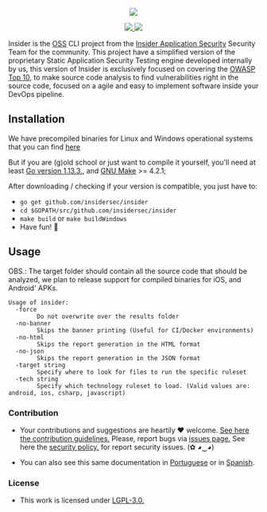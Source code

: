 <p align="center">
  <img src="https://insidersec.io/wp-content/uploads/2020/03/insider-novo-logo.png">
  <p align="center">
    <a href="https://github.com/insidersec/insider/blob/master/LICENSE.md">
      <img src="https://img.shields.io/badge/license-LGPL-blue.svg">
    </a>
    <a href="https://github.com/insidersec/insider/releases">
      <img src="https://img.shields.io/badge/version-0.9-blue.svg">
    </a>
  </p>
</p>

Insider is the [OSS](https://opensource.org/) CLI project from the [Insider Application Security](https://insidersec.io) Security Team for the community.
This project have a simplified version of the proprietary Static Application Security Testing engine developed internally by us, this version of Insider is exclusively focused on covering the [OWASP Top 10](https://owasp.org/www-project-top-ten/), to make source code analysis to find vulnerabilities right in the source code, focused on a agile and easy to implement software inside your DevOps pipeline.

## Installation

We have precompiled binaries for Linux and Windows operational systems that you can find [here](https://github.com/insidersec/insider/releases)

But if you are (g)old school or just want to compile it yourself, you'll need at least [Go version 1.13.3.](https://golang.org/dl/), and [GNU Make](https://www.gnu.org/software/make/) >= 4.2.1;

After downloading / checking if your version is compatible, you just have to:

* `go get github.com/insidersec/insider`
* `cd $GOPATH/src/github.com/insidersec/insider`
* `make build` or `make buildWindows`
* Have fun! :rocket:

## Usage

OBS.: The target folder should contain all the source code that should be analyzed, we plan to release support for compiled binaries for iOS, and Android' APKs.

```
Usage of insider:
  -force
    	Do not overwrite over the results folder
  -no-banner
    	Skips the banner printing (Useful for CI/Docker environments)
  -no-html
    	Skips the report generation in the HTML format
  -no-json
    	Skips the report generation in the JSON format
  -target string
    	Specify where to look for files to run the specific ruleset
  -tech string
    	Specify which technology ruleset to load. (Valid values are: android, ios, csharp, javascript)
```

### Contribution

- Your contributions and suggestions are heartily ♥ welcome. [See here the contribution guidelines.](/.github/CONTRIBUTING.md) Please, report bugs via [issues page.](https://github.com/insidersec/insider/issues) See here the [security policy.](/.github/SECURITY.md) for report security issues. (✿ ◕‿◕)

- You can also see this same documentation in [Portuguese](/documentation/PT_BR.md) or in [Spanish](/documentation/ES.md).

### License

- This work is licensed under [LGPL-3.0.](/LICENSE.md)
